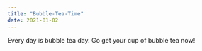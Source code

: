 ```yaml
---
title: "Bubble-Tea-Time"
date: 2021-01-02
---
```

Every day is bubble tea day.
Go get your cup of bubble tea now!
